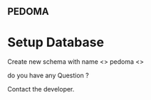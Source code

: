 ## PEDOMA 
# Setup Database
Create new schema with name <> pedoma <>

do you have any Question ?

Contact the developer.

